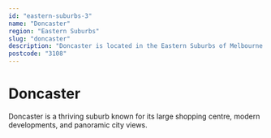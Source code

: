 ```yaml
---
id: "eastern-suburbs-3"
name: "Doncaster"
region: "Eastern Suburbs"
slug: "doncaster"
description: "Doncaster is located in the Eastern Suburbs of Melbourne. Find trusted local plumbers serving this area."
postcode: "3108"
---
```


# Doncaster

Doncaster is a thriving suburb known for its large shopping centre, modern developments, and panoramic city views. 